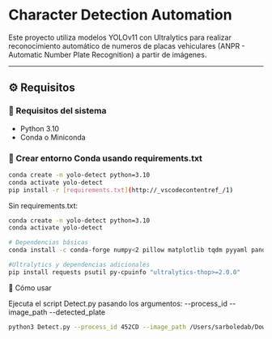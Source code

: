 # Character Detection Automation

Este proyecto utiliza modelos YOLOv11 con Ultralytics para realizar reconocimiento automático de numeros de placas vehiculares (ANPR - Automatic Number Plate Recognition) a partir de imágenes. 

---

## ⚙️ Requisitos

### 🔹 Requisitos del sistema

- Python 3.10
- Conda o Miniconda

### 🔹 Crear entorno Conda usando requirements.txt

```bash
conda create -n yolo-detect python=3.10
conda activate yolo-detect
pip install -r [requirements.txt](http://_vscodecontentref_/1)
```
Sin requirements.txt:

```bash
conda create -n yolo-detect python=3.10
conda activate yolo-detect

# Dependencias básicas
conda install -c conda-forge numpy<2 pillow matplotlib tqdm pyyaml pandas seaborn pip requests opencv=4.8.0.76 

#Ultralytics y dependencias adicionales
pip install requests psutil py-cpuinfo "ultralytics-thop>=2.0.0"
```

🚀 Cómo usar

Ejecuta el script Detect.py pasando los argumentos: --process_id --image_path --detected_plate 

```bash
python3 Detect.py --process_id 452CD --image_path /Users/sarboledab/Downloads/plate_2.png --detected_plate CKN3G4
```

